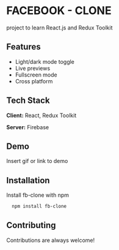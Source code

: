 
# FACEBOOK - CLONE

project to learn React.js and Redux Toolkit

## Features

- Light/dark mode toggle
- Live previews
- Fullscreen mode
- Cross platform


## Tech Stack

**Client:** React, Redux Toolkit

**Server:** Firebase


## Demo

Insert gif or link to demo


## Installation

Install fb-clone with npm

```bash
  npm install fb-clone
```
    
## Contributing

Contributions are always welcome!


